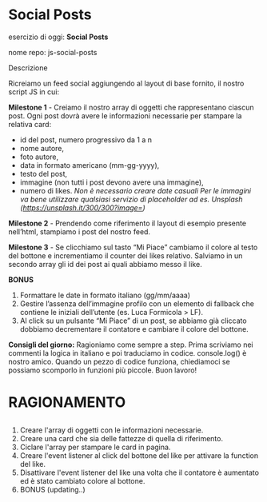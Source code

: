 Social Posts
===
esercizio di oggi: **Social Posts**

nome repo: js-social-posts

Descrizione

Ricreiamo un feed social aggiungendo al layout di base fornito, il nostro script JS in cui:

**Milestone 1** - Creiamo il nostro array di oggetti che rappresentano ciascun post.
Ogni post dovrà avere le informazioni necessarie per stampare la relativa card:
- id del post, numero progressivo da 1 a n
- nome autore,
- foto autore,
- data in formato americano (mm-gg-yyyy),
- testo del post,
- immagine (non tutti i post devono avere una immagine),
- numero di likes.
*Non è necessario creare date casuali*
*Per le immagini va bene utilizzare qualsiasi servizio di placeholder ad es. Unsplash (https://unsplash.it/300/300?image=<id>)*

**Milestone 2** - Prendendo come riferimento il layout di esempio presente nell’html, stampiamo i post del nostro feed.

**Milestone 3** - Se clicchiamo sul tasto “Mi Piace” cambiamo il colore al testo del bottone e incrementiamo il counter dei likes relativo.
Salviamo in un secondo array gli id dei post ai quali abbiamo messo il like.


**BONUS**
1. Formattare le date in formato italiano (gg/mm/aaaa)
2. Gestire l’assenza dell’immagine profilo con un elemento di fallback che contiene le iniziali dell’utente (es. Luca Formicola > LF).
3. Al click su un pulsante “Mi Piace” di un post, se abbiamo già cliccato dobbiamo decrementare il contatore e cambiare il colore del bottone.

**Consigli del giorno:**
Ragioniamo come sempre a step.
Prima scriviamo nei commenti la logica in italiano e poi traduciamo in codice.
console.log() è nostro amico.
Quando un pezzo di codice funziona, chiediamoci se possiamo scomporlo in funzioni più piccole.
Buon lavoro!

RAGIONAMENTO
===
##

1. Creare l'array di oggetti con le informazioni necessarie.
2. Creare una card che sia delle fattezze di quella di riferimento.
3. Ciclare l'array per stampare le card in pagina.
4. Creare l'event listener al click del bottone del like per attivare la function del like.
5. Disattivare l'event listener del like una volta che il contatore è aumentato ed è stato cambiato colore al bottone.
6. BONUS (updating..)